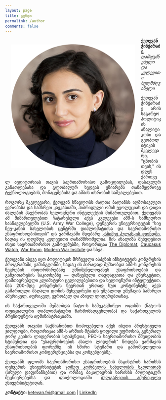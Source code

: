 ```yaml
---
layout: page
title: გუნდი
permalink: /author
comments: false
---
```


<div class="row justify-content-between" align="justify">
<div class="col-md-12">
<!-- <div class="sticky-top sticky-top-80"> -->

<img src="assets/images/ProfReal.png" style="float: left; padding: 20px; width: 400px;"/>


<!-- </div> -->
<!-- </div> -->


<!-- <div class="col-md-8 pr-5"> -->

<p><b>ქეთევან ჭინჭარაძე,</b> <i>დამფუძნებელი და კვლევითი ხელმძღვანელი</i>
<p>
ქეთევან ჭინჭარაძე არის საგარეო პოლიტიკის ანალიტიკოსი და გეოპოლიტიკის მკვლევარი. "ცნობისთვის," ის დღეს ქართველ აუდიტორიას თავის საერთაშორისო გამოცდილებას, დასავლურ განათლებასა და გლობალურ ხედვას უზიარებს თანამედროვე ტექნოლოგიების, მონაცემებისა და ამბის თხრობის საშუალებებით.
<p>
როგორც მკვლევარი, ქეთევან სწავლობს ძალთა ბალანსს აღმოსავლეთ ევროპასა და სამხრეთ კავკასიაში, ჰიბრიდული ომის ევოლუციას და დიდი ძალების პაექრობას ხელოვნური ინტელექტის მიმართულებით. ქეთევანს ამ მიმართულებით ჩატარებული აქვს კვლევები აშშ-ს სამხედრო სასწავლებელში (U.S. Army War College), დენვერის უნივერსიტეტის “სიე ჩეუ-კანის სახელობის ცენტრში დიპლომატიისა და საერთაშორისო უსაფრთხოებისთვის” და ვარშავაში მდებარე <a href="https://pulaski.pl/en/portfolio-items/chincharadze-ketevan-2/">კაზიმეჟ პულასკის ფონდში</a>, სადაც ის დღემდე კვლევითი თანამშრომელია. მის ანალიზს შეხვდებით ისეთ საერთაშორისო გამოცემებში, როგორიცაა <a href="https://thediplomat.com/2024/05/georgias-tacit-pivot-to-china/">The Diplomat</a>, <a href="https://caucasuswatch.de/en/search?s=Ketevan+Chincharadze">Caucasus Watch</a>, <a href="https://warroom.armywarcollege.edu/articles/enduring-impact/">War Room</a>, <a href="https://mwi.westpoint.edu/author/ketevan-chincharadze/">Modern War Insitute</a> და სხვა. 
<p>
ქეთევანი ასევე იყო პოლიტიკის მრჩეველი ასპენის ინსტიტუტის კონგრესის პროგრამაში, ვაშინგტონში, სადაც ის პირადად მუშაობდა აშშ-ს კონგრესის წევრების ინფორმირებაზე უმნიშვნელოვანეს უსაფრთხოების და განვითარების საკითხებზე — დაწყებული თავდაცვითა და ენერგეტით, დამთავრებული კლიმატური ცვლილებებითა და ხელოვნური ინტელექტით. მას 200-მდე კონგრესის წევრთან ერთად ხუთ კონტინენტზე აქვს გამართული მაღალი დონის შეხვედრები და უშუალოდ უმუშავია სამხრეთ ამერიკელ, აფრიკელ, ევროპელ და აზიელ ლიდერებთანაც. 
<p>
ის საქართველოში მუშაობდა ნატო-ს სამეკავშირეო ოფისში (ნატო-ს ოფიციალური დიპლომატიური წარმომადგენლობა) და  საქართველოს პრეზიდენტის ადმინისტრაციაში. 
<p>
ქეთევანს თავისი საქმიანობით მოპოვებული აქვს ისეთი პრესტიჟული ჯილდოები, როგორიცაა აშშ-ს არმიის შტაბის ყოფილი უფროსის, გენერალ ჯორჯ კეისის ლიდერობის სტიპენდია, PEO-ს საერთაშორისო მშვიდობის სტიპენდია და “უსაფრთხოების ახალი ლიდერის“ წოდება ვარშავის უსაფრთხოების ფორუმზე. ის ხშირი სტუმარი და გამომსვლელია საერთაშორისო კონფერენციებსა და კონვენციებზე. 
<p>
ქეთევანს ფლობს საერთაშორისო უსაფრთხოების მაგისტრის ხარისხს დენვერის უნივერსიტეტის <a href="https://korbel.du.edu/alumni">ჯოზეფ კორბელის სახელობის სკოლიდან</a> (სრული დაფინანსებით) და ორმაგ ბაკალავრის ხარისხს პოლიტიკურ მეცნიერებებსა და ფსიქოლოგიაში <a href="https://www.aubg.edu/aubg-today/ketevan-chincharadze-19-my-time-at-aubg-was-truly-transformative/?region=bulgaria">ბულგარეთის ამერიკული უნივერსიტეტიდან</a>.

<p>

<b>კონტაქტი:</b> <a href="mailto:ketevan.fyi@gmail.com">ketevan.fyi@gmail.com</a> | <a href="https://www.linkedin.com/in/ketevan-chincharadze/">LinkedIn</a>

